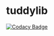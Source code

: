 # tuddylib
[![Codacy Badge](https://api.codacy.com/project/badge/Grade/03597936959d4696a5199d612cae33ab)](https://app.codacy.com/gh/TudbuT/tuddylib?utm_source=github.com&utm_medium=referral&utm_content=TudbuT/tuddylib&utm_campaign=Badge_Grade_Settings)